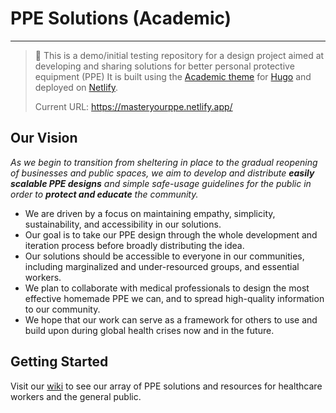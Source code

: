 # PPE Solutions (Academic)
---

> :large_blue_diamond: This is a demo/initial testing repository for a design project aimed at developing and sharing solutions for better personal protective equipment (PPE) It is built using the [Academic theme](https://sourcethemes.com/academic/) for [Hugo](https://gohugo.io/) and deployed on [Netlify](https://www.netlify.com/).
> 
> Current URL: https://masteryourppe.netlify.app/

## Our Vision
*As we begin to transition from sheltering in place to the gradual reopening of businesses and public spaces, we aim to develop and distribute **easily scalable PPE designs** and simple safe-usage guidelines for the public in order to **protect and educate** the community.*

- We are driven by a focus on maintaining empathy, simplicity, sustainability, and accessibility in our solutions.
- Our goal is to take our PPE design through the whole development and iteration process before broadly distributing the idea.
- Our solutions should be accessible to everyone in our communities, including marginalized and under-resourced groups, and essential workers.
- We plan to collaborate with medical professionals to design the most effective homemade PPE we can, and to spread high-quality information to our community.
- We hope that our work can serve as a framework for others to use and build upon during global health crises now and in the future.

## Getting Started
Visit our [wiki](https://github.com/dickansj/ppe-solutions/wiki) to see our array of PPE solutions and resources for healthcare workers and the general public.
